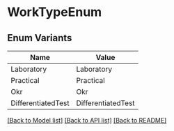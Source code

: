 # WorkTypeEnum

## Enum Variants

| Name | Value |
|---- | -----|
| Laboratory | Laboratory |
| Practical | Practical |
| Okr | Okr |
| DifferentiatedTest | DifferentiatedTest |


[[Back to Model list]](../README.md#documentation-for-models) [[Back to API list]](../README.md#documentation-for-api-endpoints) [[Back to README]](../README.md)


